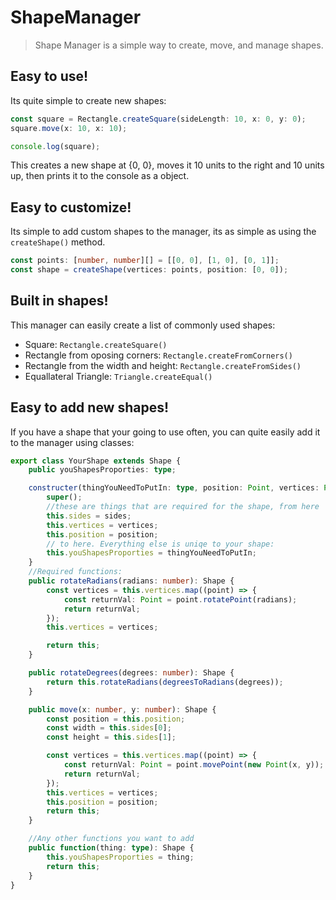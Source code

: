 # ShapeManager

> Shape Manager is a simple way to create, move, and manage shapes.

## Easy to use!

Its quite simple to create new shapes:

```ts
const square = Rectangle.createSquare(sideLength: 10, x: 0, y: 0);
square.move(x: 10, x: 10);

console.log(square);
```

This creates a new shape at {0, 0}, moves it 10 units to the right and 10 units up, then prints it to the console as a object.

## Easy to customize!

Its simple to add custom shapes to the manager, its as simple as using the `createShape()` method.

```ts
const points: [number, number][] = [[0, 0], [1, 0], [0, 1]];
const shape = createShape(vertices: points, position: [0, 0]);
```

## Built in shapes!

This manager can easily create a list of commonly used shapes:

-   Square: `Rectangle.createSquare()`
-   Rectangle from oposing corners: `Rectangle.createFromCorners()`
-   Rectangle from the width and height: `Rectangle.createFromSides()`
-   Equallateral Triangle: `Triangle.createEqual()`

## Easy to add new shapes!

If you have a shape that your going to use often, you can quite easily add it to the manager using classes:

```ts
export class YourShape extends Shape {
    public youShapesProporties: type;

    constructer(thingYouNeedToPutIn: type, position: Point, vertices: Point[], sides: number[]) {
        super();
        //these are things that are required for the shape, from here
        this.sides = sides;
        this.vertices = vertices;
        this.position = position;
        // to here. Everything else is uniqe to your shape:
        this.youShapesProporties = thingYouNeedToPutIn;
    }
    //Required functions:
    public rotateRadians(radians: number): Shape {
        const vertices = this.vertices.map((point) => {
            const returnVal: Point = point.rotatePoint(radians);
            return returnVal;
        });
        this.vertices = vertices;

        return this;
    }

    public rotateDegrees(degrees: number): Shape {
        return this.rotateRadians(degreesToRadians(degrees));
    }

    public move(x: number, y: number): Shape {
        const position = this.position;
        const width = this.sides[0];
        const height = this.sides[1];

        const vertices = this.vertices.map((point) => {
            const returnVal: Point = point.movePoint(new Point(x, y));
            return returnVal;
        });
        this.vertices = vertices;
        this.position = position;
        return this;
    }

    //Any other functions you want to add
    public function(thing: type): Shape {
        this.youShapesProporties = thing;
        return this;
    }
}
```
